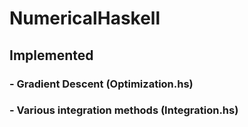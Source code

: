 # NumericalHaskell
## Implemented 
### - Gradient Descent (Optimization.hs)
### - Various integration methods (Integration.hs)
